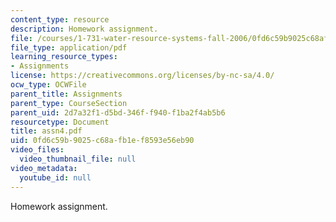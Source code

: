 ```yaml
---
content_type: resource
description: Homework assignment.
file: /courses/1-731-water-resource-systems-fall-2006/0fd6c59b9025c68afb1ef8593e56eb90_assn4.pdf
file_type: application/pdf
learning_resource_types:
- Assignments
license: https://creativecommons.org/licenses/by-nc-sa/4.0/
ocw_type: OCWFile
parent_title: Assignments
parent_type: CourseSection
parent_uid: 2d7a32f1-d5bd-346f-f940-f1ba2f4ab5b6
resourcetype: Document
title: assn4.pdf
uid: 0fd6c59b-9025-c68a-fb1e-f8593e56eb90
video_files:
  video_thumbnail_file: null
video_metadata:
  youtube_id: null
---
```

Homework assignment.